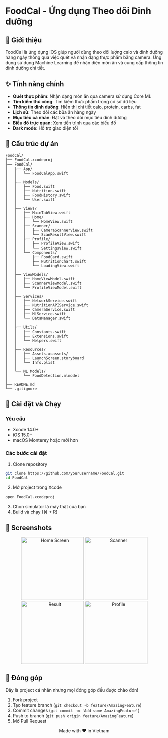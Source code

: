 # FoodCal - Ứng dụng Theo dõi Dinh dưỡng

## 📱 Giới thiệu

FoodCal là ứng dụng iOS giúp người dùng theo dõi lượng calo và dinh dưỡng hàng ngày thông qua việc quét và nhận dạng thực phẩm bằng camera. Ứng dụng sử dụng Machine Learning để nhận diện món ăn và cung cấp thông tin dinh dưỡng chi tiết.

## ✨ Tính năng chính

- **Quét thực phẩm**: Nhận dạng món ăn qua camera sử dụng Core ML
- **Tìm kiếm thủ công**: Tìm kiếm thực phẩm trong cơ sở dữ liệu
- **Thông tin dinh dưỡng**: Hiển thị chi tiết calo, protein, carbs, fat
- **Lịch sử**: Theo dõi các bữa ăn hàng ngày
- **Mục tiêu cá nhân**: Đặt và theo dõi mục tiêu dinh dưỡng
- **Biểu đồ trực quan**: Xem tiến trình qua các biểu đồ
- **Dark mode**: Hỗ trợ giao diện tối

## 📂 Cấu trúc dự án

```
FoodCal/
├── FoodCal.xcodeproj
├── FoodCal/
│   ├── App/
│   │   └── FoodCalApp.swift              
│   │
│   ├── Models/
│   │   ├── Food.swift                    
│   │   ├── Nutrition.swift               
│   │   ├── FoodHistory.swift             
│   │   └── User.swift                   
│   │
│   ├── Views/
│   │   ├── MainTabView.swift             
│   │   ├── Home/
│   │   │   └── HomeView.swift           
│   │   ├── Scanner/
│   │   │   ├── CameraScannerView.swift   
│   │   │   └── ScanResultView.swift      
│   │   ├── Profile/
│   │   │   ├── ProfileView.swift         
│   │   │   └── SettingsView.swift        
│   │   └── Components/
│   │       ├── FoodCard.swift            
│   │       ├── NutritionChart.swift      
│   │       └── LoadingView.swift         
│   │
│   ├── ViewModels/
│   │   ├── HomeViewModel.swift           
│   │   ├── ScannerViewModel.swift        
│   │   └── ProfileViewModel.swift        
│   │
│   ├── Services/
│   │   ├── NetworkService.swift          
│   │   ├── NutritionAPIService.swift     
│   │   ├── CameraService.swift           
│   │   ├── MLService.swift               
│   │   └── DataManager.swift            
│   │
│   ├── Utils/
│   │   ├── Constants.swift              
│   │   ├── Extensions.swift              
│   │   └── Helpers.swift                 
│   │
│   ├── Resources/
│   │   ├── Assets.xcassets/              
│   │   ├── LaunchScreen.storyboard       
│   │   └── Info.plist                    
│   │
│   └── ML Models/
│       └── FoodDetection.mlmodel        
│
├── README.md
└── .gitignore
```

## 🚀 Cài đặt và Chạy

### Yêu cầu
- Xcode 14.0+
- iOS 15.0+
- macOS Monterey hoặc mới hơn

### Các bước cài đặt

1. Clone repository
```bash
git clone https://github.com/yourusername/FoodCal.git
cd FoodCal
```

2. Mở project trong Xcode
```bash
open FoodCal.xcodeproj
```

3. Chọn simulator là máy thật của bạn
4. Build và chạy (⌘ + R)

## 📸 Screenshots

<p align="center">
  <img src="Resources/screenshots/home.png" width="200" alt="Home Screen">
  <img src="Resources/screenshots/scanner.png" width="200" alt="Scanner">
  <img src="Resources/screenshots/result.png" width="200" alt="Result">
  <img src="Resources/screenshots/profile.png" width="200" alt="Profile">
</p>

## 🤝 Đóng góp

Đây là project cá nhân nhưng mọi đóng góp đều được chào đón!

1. Fork project
2. Tạo feature branch (`git checkout -b feature/AmazingFeature`)
3. Commit changes (`git commit -m 'Add some AmazingFeature'`)
4. Push to branch (`git push origin feature/AmazingFeature`)
5. Mở Pull Request
   
<p align="center">Made with ❤️ in Vietnam</p>
